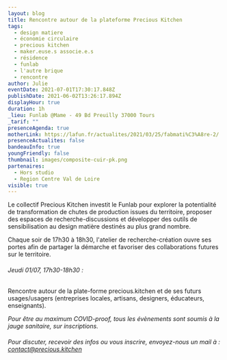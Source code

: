 ```yaml
---
layout: blog
title: Rencontre autour de la plateforme Precious Kitchen
tags:
  - design matiere
  - économie circulaire
  - precious kitchen
  - maker.euse.s associe.e.s
  - résidence
  - funlab
  - l'autre brique
  - rencontre
author: Julie
eventDate: 2021-07-01T17:30:17.848Z
publishDate: 2021-06-02T13:26:17.894Z
displayHour: true
duration: 1h
_lieu: Funlab @Mame - 49 Bd Preuilly 37000 Tours
_tarif: ""
presenceAgenda: true
motherLink: https://lafun.fr/actualites/2021/03/25/fabmati%C3%A8re-2/
presenceActualites: false
bandeauInfo: true
youngFriendly: false
thumbnail: images/composite-cuir-pk.png
partenaires:
  - Hors studio
  - Region Centre Val de Loire
visible: true
---
```

Le collectif Precious Kitchen investit le Funlab pour explorer la potentialité de transformation de chutes de production issues du territoire, proposer des espaces de recherche-discussions et développer des outils de sensibilisation au design matière destinés au plus grand nombre.

Chaque soir de 17h30 à 18h30, l'atelier de recherche-création ouvre ses portes afin de partager la démarche et favoriser des collaborations futures sur le territoire.

###### Jeudi 01/07, 17h30-18h30 :

Rencontre autour de la plate-forme precious.kitchen et de ses futurs usages/usagers (entreprises locales, artisans, designers, éducateurs, enseignants).

*Pour être au maximum COVID-proof, tous les évènements sont soumis à la jauge sanitaire, sur inscriptions.*

###### Pour discuter, recevoir des infos ou vous inscrire, envoyez-nous un mail à : contact@precious.kitchen
